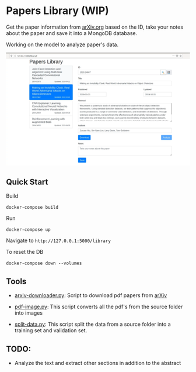 # Papers Library (WIP) #

Get the paper information from [arXiv.org](https://arxiv.org/) based on the ID, take your notes about the paper and save it into a MongoDB database.

Working on the model to analyze paper's data.

![Screenshot](papers_library.webp "Papers Library screenshot")

## Quick Start ##

Build
```
docker-compose build
```

Run
```
docker-compose up
```

Navigate to `http://127.0.0.1:5000/library`

To reset the DB
```
docker-compose down --volumes
```

## Tools ##
* [arxiv-downloader.py](https://github.com/davamix/Scripts/blob/master/arxiv-downloader.py): Script to download pdf papers from [arXiv](https://export.arxiv.org)

* [pdf-image.py](https://github.com/davamix/Scripts/blob/master/pdf-image.py): This script converts all the pdf's from the source folder into images

* [split-data.py](https://github.com/davamix/Scripts/blob/master/split-data.py): This script split the data from a source folder into a training set and validation set.


## TODO: ##

* Analyze the text and extract other sections in addition to the abstract
